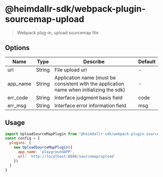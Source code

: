 # @heimdallr-sdk/webpack-plugin-sourcemap-upload

> Webpack plug-in, upload sourcemap file

## Options

|Name|Type|Describe|Default|
|-|-|-|-|
|url|String|File upload url|-|
|app_name|String|Application name (must be consistent with the application name when initializing the sdk)|-|
|err_code|String|Interface judgment basis field|code|
|err_msg|String|Interface error information field|msg|

## Usage

```js
import UploadSourceMapPlugin from "@heimdallr-sdk/webpack-plugin-sourcemap-upload";
const config = {
  plugins: [
    new UploadSourceMapPlugin({
      app_name: 'playgroundAPP',
      url: `http://localhost:8888/sourcemap/upload`
    })
  ]
}
```

